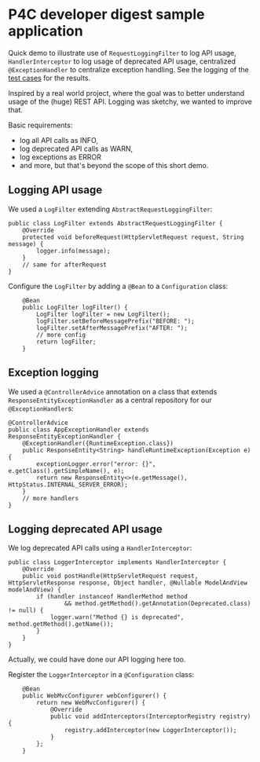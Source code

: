 # P4C developer digest sample application
Quick demo to illustrate use of `RequestLoggingFilter` to log API usage, `HandlerInterceptor` to log usage of deprecated API usage, centralized `@ExceptionHandler` to centralize exception handling. 
See the logging of the [test cases](src/test/java/com/hbvk/devdigest/controller/ControllerTest.java) for the results.

Inspired by a real world project, where the goal was to better understand usage of the (huge) REST API. Logging was sketchy, we wanted to improve that. 

Basic requirements:
- log all API calls as INFO,
- log deprecated API calls as WARN,
- log exceptions as ERROR
- and more, but that's beyond the scope of this short demo.

## Logging API usage
We used a ```LogFilter``` extending ```AbstractRequestLoggingFilter```:
```
public class LogFilter extends AbstractRequestLoggingFilter {
    @Override
    protected void beforeRequest(HttpServletRequest request, String message) {
        logger.info(message);
    }
	// same for afterRequest
}
```
Configure the ```LogFilter``` by adding a ```@Bean``` to a ```Configuration``` class:
```
    @Bean
    public LogFilter logFilter() {
        LogFilter logFilter = new LogFilter();
        logFilter.setBeforeMessagePrefix("BEFORE: ");
        logFilter.setAfterMessagePrefix("AFTER: ");
		// more config
        return logFilter;
    }

```

## Exception logging
We used a ```@ControllerAdvice``` annotation on a class that extends ```ResponseEntityExceptionHandler``` as a central repository for our ```@ExceptionHandler```s:
```
@ControllerAdvice
public class AppExceptionHandler extends ResponseEntityExceptionHandler {
    @ExceptionHandler({RuntimeException.class})
    public ResponseEntity<String> handleRuntimeException(Exception e) {
        exceptionLogger.error("error: {}", e.getClass().getSimpleName(), e);
        return new ResponseEntity<>(e.getMessage(), HttpStatus.INTERNAL_SERVER_ERROR);
    }
	// more handlers
}
```

## Logging deprecated API usage
We log deprecated API calls using a ```HandlerInterceptor```:
```
public class LoggerInterceptor implements HandlerInterceptor {
    @Override
    public void postHandle(HttpServletRequest request, HttpServletResponse response, Object handler, @Nullable ModelAndView modelAndView) {
        if (handler instanceof HandlerMethod method
                && method.getMethod().getAnnotation(Deprecated.class) != null) {
            logger.warn("Method {} is deprecated", method.getMethod().getName());
        }
    }
}
```
Actually, we could have done our API logging here too.

Register the ```LoggerInterceptor``` in a ```@Configuration``` class:
```
    @Bean
    public WebMvcConfigurer webConfigurer() {
        return new WebMvcConfigurer() {
            @Override
            public void addInterceptors(InterceptorRegistry registry) {
                registry.addInterceptor(new LoggerInterceptor());
            }
        };
    }
```
